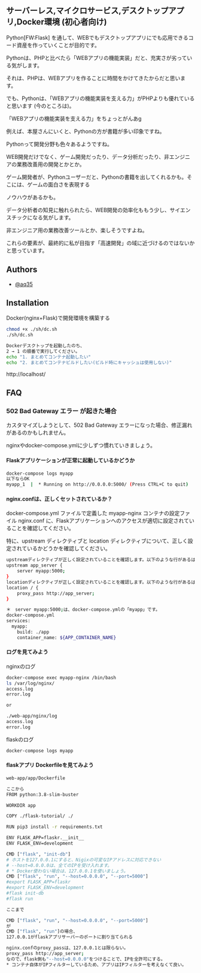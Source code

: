 ## サーバーレス,マイクロサービス,デスクトップアプリ,Docker環境 (初心者向け)

Python[FW:Flask] を通して、WEBでもデスクトップアプリにでも応用できるコード資産を作っていくことが目的です。

Pythonは、PHPと比べたら「WEBアプリの機能実装」だと、充実さが劣っている気がします。

それは、PHPは、WEBアプリを作ることに時間をかけてきたからだと思います。

でも、Pythonは、「WEBアプリの機能実装を支える力」がPHPよりも優れていると思います (今のところは)。

「WEBアプリの機能実装を支える力」をちょっとがんあg

例えば、本屋さんにいくと、Pythonの方が書籍が多い印象ですね。

Pythonって開発分野も色々あるようですね。

WEB開発だけでなく、ゲーム開発だったり、データ分析だったり、非エンジニアの業務改善用の開発とかとか。

ゲーム開発者が、Pythonユーザーだと、Pythonの書籍を出してくれるかも。そこには、ゲームの面白さを表現する

ノウハウがあるかも。

データ分析者の知見に触れられたら、WEB開発の効率化ももう少し、サイエンスチックになる気がします。

非エンジニア用の業務改善ツールとか、楽しそうですよね。

これらの要素が、最終的に私が目指す「高速開発」の域に近づけるのではないかと思っています。

## Authors

- [@aq35](https://www.github.com/aq35)


## Installation

Docker(nginx+Flask)で開発環境を構築する

```bash
chmod +x ./sh/dc.sh
./sh/dc.sh

Dockerデスクトップを起動したのち、
2 → 1 の順番で実行してください。
echo "1. まとめてコンテナ起動したい"
echo "2. まとめてコンテナビルドしたい(ビルド時にキャッシュは使用しない)"

```
http://localhost/




    
## FAQ

### 502 Bad Gateway エラー が起きた場合

カスタマイズしようとして、502 Bad Gateway エラーになった場合、修正漏れがあるのかもしれません。

nginxやdocker-compose.ymlに少しずつ慣れていきましょう。

#### Flaskアプリケーションが正常に起動しているかどうか

```bash
docker-compose logs myapp
以下ならOK
myapp_1  |  * Running on http://0.0.0.0:5000/ (Press CTRL+C to quit)
```

#### nginx.confは、正しくセットされているか？

docker-compose.yml ファイルで定義した myapp-nginx コンテナの設定ファイル nginx.conf に、Flaskアプリケーションへのアクセスが適切に設定されていることを確認してください。

特に、upstream ディレクティブと location ディレクティブについて、正しく設定されているかどうかを確認してください。
```bash
upstreamディレクティブが正しく設定されていることを確認します。以下のような行があるはずです。
upstream app_server {
    server myapp:5000;
}
locationディレクティブが正しく設定されていることを確認します。以下のような行があるはずです。
location / {
    proxy_pass http://app_server;
}

＊　server myapp:5000;は、docker-compose.ymlの「myapp」です。
docker-compose.yml
services:
  myapp:
    build: ./app
    container_name: ${APP_CONTAINER_NAME}
```


#### ログを見てみよう

nginxのログ

```bash
docker-compose exec myapp-nginx /bin/bash
ls /var/log/nginx/
access.log
error.log

or

./web-app/nginx/log
access.log
error.log
```

flaskのログ

```bash
docker-compose logs myapp
```

#### flaskアプリ Dockerfileを見てみよう

```bash
web-app/app/Dockerfile

ここから
FROM python:3.8-slim-buster

WORKDIR app

COPY ./flask-tutorial/ ./

RUN pip3 install -r requirements.txt

ENV FLASK_APP=flaskr.__init__
ENV FLASK_ENV=development

CMD ["flask", "init-db"]
# ホストを127.0.0.1にすると、Nigixの可変なIPアドレスに対応できない
# --host=0.0.0.0は、全てのIPを受け入れます。
# * Docker使わない場合は、127.0.0.1を使いましょう。
CMD ["flask", "run", "--host=0.0.0.0", "--port=5000"]
#export FLASK_APP=flaskr
#export FLASK_ENV=development
#flask init-db
#flask run

ここまで

CMD ["flask", "run", "--host=0.0.0.0", "--port=5000"]
が
CMD ["flask", "run"]の場合、
127.0.0.1がflaskアプリサーバーのポートに割り当てられる

nginx.confのproxy_passは、127.0.0.1とは限らない。
proxy_pass http://app_server;
なので、flask側も"--host=0.0.0.0"をつけることで、IPを全許可にする。
* コンテナ自体がIPフィルターしているため、アプリはIPフィルターを考えなくて良い。

```

